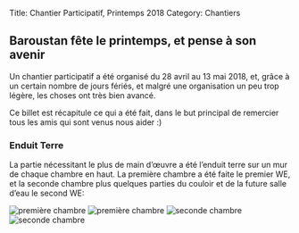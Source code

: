 Title: Chantier Participatif, Printemps 2018
Category: Chantiers

## Baroustan fête le printemps, et pense à son avenir

Un chantier participatif a été organisé du 28 avril au 13 mai 2018, et, grâce à un certain nombre de jours fériés, et
malgré une organisation un peu trop légère, les choses ont très bien avancé.

Ce billet est récapitule ce qui a été fait, dans le but principal de remercier tous les amis qui sont venus nous
aider :)

### Enduit Terre

La partie nécessitant le plus de main d’œuvre a été l’enduit terre sur un mur de chaque chambre en haut. La première
chambre a été faite le premier WE, et la seconde chambre plus quelques parties du couloir et de la future salle d’eau
le second WE:

![première chambre]({attach}images/2018-printemps/terre_1_1.jpg)
![première chambre]({attach}images/2018-printemps/terre_1_2.jpg)
![seconde chambre]({attach}images/2018-printemps/terre_2_1.jpg)
![seconde chambre]({attach}images/2018-printemps/terre_2_2.jpg)
